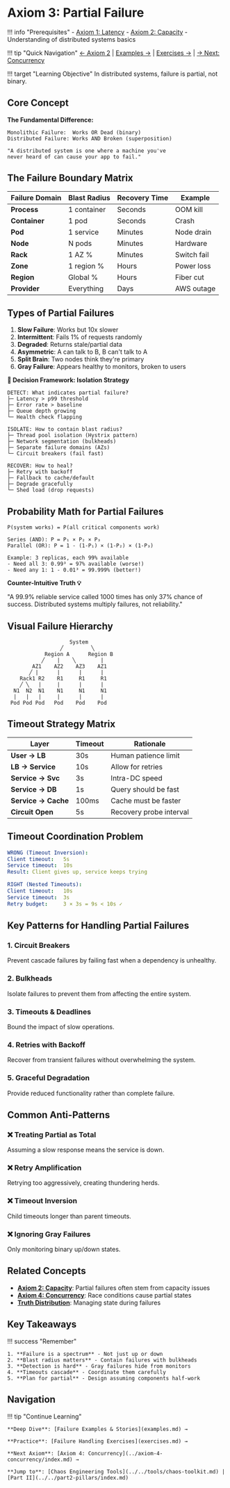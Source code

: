 # Axiom 3: Partial Failure

!!! info "Prerequisites"
    - [Axiom 1: Latency](../axiom-1-latency/index.md)
    - [Axiom 2: Capacity](../axiom-2-capacity/index.md)
    - Understanding of distributed systems basics

!!! tip "Quick Navigation"
    [← Axiom 2](../axiom-2-capacity/index.md) | 
    [Examples →](examples.md) | 
    [Exercises →](exercises.md) |
    [→ Next: Concurrency](../axiom-4-concurrency/index.md)

!!! target "Learning Objective"
    In distributed systems, failure is partial, not binary.

## Core Concept

<div class="axiom-box">

**The Fundamental Difference:**

```
Monolithic Failure:  Works OR Dead (binary)
Distributed Failure: Works AND Broken (superposition)

"A distributed system is one where a machine you've
never heard of can cause your app to fail."
```

</div>

## The Failure Boundary Matrix

| Failure Domain | Blast Radius | Recovery Time | Example |
|----------------|--------------|---------------|---------|
| **Process** | 1 container | Seconds | OOM kill |
| **Container** | 1 pod | Seconds | Crash |
| **Pod** | 1 service | Minutes | Node drain |
| **Node** | N pods | Minutes | Hardware |
| **Rack** | 1 AZ % | Minutes | Switch fail |
| **Zone** | 1 region % | Hours | Power loss |
| **Region** | Global % | Hours | Fiber cut |
| **Provider** | Everything | Days | AWS outage |

## Types of Partial Failures

1. **Slow Failure**: Works but 10x slower
2. **Intermittent**: Fails 1% of requests randomly
3. **Degraded**: Returns stale/partial data
4. **Asymmetric**: A can talk to B, B can't talk to A
5. **Split Brain**: Two nodes think they're primary
6. **Gray Failure**: Appears healthy to monitors, broken to users

<div class="decision-box">

**🎯 Decision Framework: Isolation Strategy**

```
DETECT: What indicates partial failure?
├─ Latency > p99 threshold
├─ Error rate > baseline
├─ Queue depth growing
└─ Health check flapping

ISOLATE: How to contain blast radius?
├─ Thread pool isolation (Hystrix pattern)
├─ Network segmentation (bulkheads)  
├─ Separate failure domains (AZs)
└─ Circuit breakers (fail fast)

RECOVER: How to heal?
├─ Retry with backoff
├─ Fallback to cache/default
├─ Degrade gracefully
└─ Shed load (drop requests)
```

</div>

## Probability Math for Partial Failures

```
P(system works) = P(all critical components work)

Series (AND): P = P₁ × P₂ × P₃
Parallel (OR): P = 1 - (1-P₁) × (1-P₂) × (1-P₃)

Example: 3 replicas, each 99% available
- Need all 3: 0.99³ = 97% available (worse!)
- Need any 1: 1 - 0.01³ = 99.999% (better!)
```

<div class="truth-box">

**Counter-Intuitive Truth 💡**

"A 99.9% reliable service called 1000 times has only 37% chance of success. Distributed systems multiply failures, not reliability."

</div>

## Visual Failure Hierarchy

```
                    System
                 ╱         ╲
            Region A      Region B
           ╱    |    ╲        |
        AZ1    AZ2    AZ3    AZ1
       ╱ |      |      |      |
    Rack1 R2    R1     R1     R1
    ╱ ╲   |     |      |      |
  N1  N2  N1    N1     N1     N1
  |   |   |     |      |      |
 Pod Pod Pod   Pod    Pod    Pod
```

## Timeout Strategy Matrix

| Layer | Timeout | Rationale |
|-------|---------|-----------|
| **User → LB** | 30s | Human patience limit |
| **LB → Service** | 10s | Allow for retries |
| **Service → Svc** | 3s | Intra-DC speed |
| **Service → DB** | 1s | Query should be fast |
| **Service → Cache** | 100ms | Cache must be faster |
| **Circuit Open** | 5s | Recovery probe interval |

## Timeout Coordination Problem

```yaml
WRONG (Timeout Inversion):
Client timeout:   5s
Service timeout:  10s  
Result: Client gives up, service keeps trying

RIGHT (Nested Timeouts):
Client timeout:   10s
Service timeout:  3s
Retry budget:     3 × 3s = 9s < 10s ✓
```

## Key Patterns for Handling Partial Failures

### 1. Circuit Breakers

Prevent cascade failures by failing fast when a dependency is unhealthy.

### 2. Bulkheads

Isolate failures to prevent them from affecting the entire system.

### 3. Timeouts & Deadlines

Bound the impact of slow operations.

### 4. Retries with Backoff

Recover from transient failures without overwhelming the system.

### 5. Graceful Degradation

Provide reduced functionality rather than complete failure.

## Common Anti-Patterns

### ❌ Treating Partial as Total

Assuming a slow response means the service is down.

### ❌ Retry Amplification

Retrying too aggressively, creating thundering herds.

### ❌ Timeout Inversion

Child timeouts longer than parent timeouts.

### ❌ Ignoring Gray Failures

Only monitoring binary up/down states.

## Related Concepts

- **[Axiom 2: Capacity](../axiom-2-capacity/index.md)**: Partial failures often stem from capacity issues
- **[Axiom 4: Concurrency](../axiom-4-concurrency/index.md)**: Race conditions cause partial states
- **[Truth Distribution](../../part2-pillars/pillar-3-truth/index.md)**: Managing state during failures

## Key Takeaways

!!! success "Remember"
    
    1. **Failure is a spectrum** - Not just up or down
    2. **Blast radius matters** - Contain failures with bulkheads
    3. **Detection is hard** - Gray failures hide from monitors
    4. **Timeouts cascade** - Coordinate them carefully
    5. **Plan for partial** - Design assuming components half-work

## Navigation

!!! tip "Continue Learning"
    
    **Deep Dive**: [Failure Examples & Stories](examples.md) →
    
    **Practice**: [Failure Handling Exercises](exercises.md) →
    
    **Next Axiom**: [Axiom 4: Concurrency](../axiom-4-concurrency/index.md) →
    
    **Jump to**: [Chaos Engineering Tools](../../tools/chaos-toolkit.md) | [Part II](../../part2-pillars/index.md)